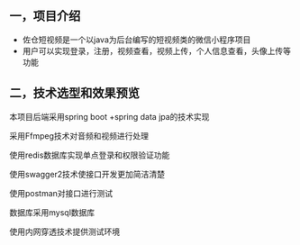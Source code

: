 



## 一，项目介绍

- 佐仓短视频是一个以java为后台编写的短视频类的微信小程序项目
- 用户可以实现登录，注册，视频查看，视频上传，个人信息查看，头像上传等功能



## 二，技术选型和效果预览

本项目后端采用spring boot +spring data jpa的技术实现 

采用Ffmpeg技术对音频和视频进行处理

使用redis数据库实现单点登录和权限验证功能

使用swagger2技术使接口开发更加简洁清楚

使用postman对接口进行测试

数据库采用mysql数据库

使用内网穿透技术提供测试环境


